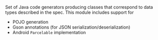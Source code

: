 Set of Java code generators producing classes that correspond to data types described in the spec.
This module includes support for
- POJO generation
- Gson annotations (for JSON serialization/deserialization)
- Android `Parcelable` implementation
